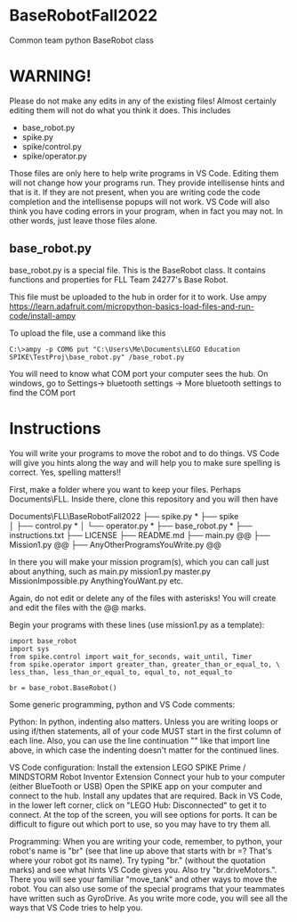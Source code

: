 # BaseRobotFall2022
Common team python BaseRobot class

# WARNING!
Please do not make any edits in any of the existing files! Almost certainly editing them will not do
what you think it does.
This includes
- base_robot.py
- spike.py
- spike/control.py
- spike/operator.py

Those files are only here to help write programs in VS Code. Editing them will not change how your 
programs run. They provide intellisense hints and that is it. If they are not present, when you are 
writing code the code completion and the intellisense popups will not work. VS Code will also think 
you have coding errors in your program, when in fact you may not. In other words, just leave those 
files alone.

base_robot.py
-------------
base_robot.py is a special file. This is the BaseRobot class. It contains functions and properties 
for FLL Team 24277's Base Robot.

This file must be uploaded to the hub in order for it to work. Use ampy
https://learn.adafruit.com/micropython-basics-load-files-and-run-code/install-ampy

To upload the file, use a command like this

    C:\>ampy -p COM6 put "C:\Users\Me\Documents\LEGO Education SPIKE\TestProj\base_robot.py" /base_robot.py

You will need to know what COM port your computer sees the hub. On windows, go
to Settings-> bluetooth settings -> More bluetooth settings to find the COM port

# Instructions
You will write your programs to move the robot and to do things. VS Code will give you hints 
along the way and will help you to make sure spelling is correct. Yes, spelling matters!!

First, make a folder where you want to keep your files. Perhaps Documents\FLL.
Inside there, clone this repository and you will then have

Documents\FLL\BaseRobotFall2022
├── spike.py *
├── spike\
│   ├── control.py *
│   └── operator.py *
├── base_robot.py *
├── instructions.txt
├── LICENSE
├── README.md
├── main.py @@
├── Mission1.py @@
├── AnyOtherProgramsYouWrite.py @@


In there you will make your mission program(s), which you can call just about anything, such as
main.py
mission1.py
master.py
MissionImpossible.py
AnythingYouWant.py
etc.


Again, do not edit or delete any of the files with asterisks!
You will create and edit the files with the @@ marks.

Begin your programs with these lines (use mission1.py as a template):

    import base_robot
    import sys
    from spike.control import wait_for_seconds, wait_until, Timer
    from spike.operator import greater_than, greater_than_or_equal_to, \
    less_than, less_than_or_equal_to, equal_to, not_equal_to

    br = base_robot.BaseRobot()

Some generic programming, python and VS Code comments:

Python:
In python, indenting also matters. Unless you are writing loops or using if/then 
statements, all of your code MUST start in the first column of each line. Also,
you can use the line continuation "\" like that import line above, in which case
the indenting doesn't matter for the continued lines.

VS Code configuration:
Install the extension LEGO SPIKE Prime / MINDSTORM Robot Inventor Extension
Connect your hub to your computer (either BlueTooth or USB)
Open the SPIKE app on your computer and connect to the hub. Install any updates 
that are required.
Back in VS Code, in the lower left corner, click on "LEGO Hub: Disconnected" 
to get it to connect. At the top of the screen, you will see options for ports.
It can be difficult to figure out which port to use, so you may have to try them 
all.

Programming:
When you are writing your code, remember, to python, your robot's name 
is "br" (see that line up above that starts with br =? That's where your robot 
got its name). Try typing "br." (without the quotation marks) and see what hints 
VS Code gives you. Also try "br.driveMotors.". There you will see your familiar 
"move_tank" and other ways to move the robot. You can also use some of the special 
programs that your teammates have written such as GyroDrive. As you write more 
code, you will see all the ways that VS Code tries to help you.
